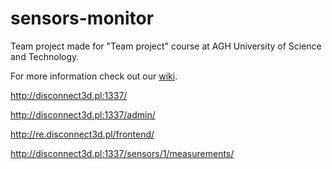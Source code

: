# sensors-monitor
Team project made for "Team project" course at AGH University of Science and Technology.

For more information check out our [wiki](https://github.com/disconnect3d/sensors-monitor/wiki).

http://disconnect3d.pl:1337/

http://disconnect3d.pl:1337/admin/

http://re.disconnect3d.pl/frontend/

http://disconnect3d.pl:1337/sensors/1/measurements/
